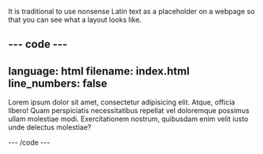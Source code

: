 It is traditional to use nonsense Latin text as a placeholder on a webpage so that you can see what a layout looks like.

## --- code ---

language: html
filename: index.html
line_numbers: false
--------------------------------------------------------

<p>Lorem ipsum dolor sit amet, consectetur adipisicing elit. Atque, officia libero! Quam perspiciatis necessitatibus repellat vel doloremque possimus ullam molestiae modi. Exercitationem nostrum, quibusdam enim velit iusto unde delectus molestiae?</p>

\--- /code ---
